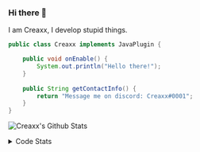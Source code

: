 ### Hi there 👋

I am Creaxx, I develop stupid things. 

```java
public class Creaxx implements JavaPlugin {

    public void onEnable() {
        System.out.println("Hello there!");
    }
    
    public String getContactInfo() {
        return "Message me on discord: Creaxx#0001";
    }
}
```

![Creaxx's Github Stats](https://github-readme-stats.vercel.app/api?username=CreaxxOG&show_icons=true&theme=dark&count_private=true)

<details>
  <summary>Code Stats</summary>

<!--START_SECTION:waka-->
![Lines of code](https://img.shields.io/badge/From%20Hello%20World%20I%27ve%20Written-89856%20lines%20of%20code-blue)

**🐱 My Github Data** 

> 🏆 108 Contributions in the Year 2021
 > 
> 📦 325.8 kB Used in Github's Storage 
 > 
> 🚫 Not Opted to Hire
 > 
> 📜 1 Public Repository 
 > 
> 🔑 4 Private Repositories  
 > 
**I'm a Night 🦉** 

```text
🌞 Morning    4 commits      █░░░░░░░░░░░░░░░░░░░░░░░░   4.04% 
🌆 Daytime    42 commits     ██████████░░░░░░░░░░░░░░░   42.42% 
🌃 Evening    47 commits     ███████████░░░░░░░░░░░░░░   47.47% 
🌙 Night      6 commits      █░░░░░░░░░░░░░░░░░░░░░░░░   6.06%

```
📅 **I'm Most Productive on Saturday** 

```text
Monday       7 commits      █░░░░░░░░░░░░░░░░░░░░░░░░   7.07% 
Tuesday      10 commits     ██░░░░░░░░░░░░░░░░░░░░░░░   10.1% 
Wednesday    19 commits     ████░░░░░░░░░░░░░░░░░░░░░   19.19% 
Thursday     18 commits     ████░░░░░░░░░░░░░░░░░░░░░   18.18% 
Friday       18 commits     ████░░░░░░░░░░░░░░░░░░░░░   18.18% 
Saturday     22 commits     █████░░░░░░░░░░░░░░░░░░░░   22.22% 
Sunday       5 commits      █░░░░░░░░░░░░░░░░░░░░░░░░   5.05%

```


📊 **This Week I Spent My Time On** 

```text
💬 Programming Languages: 
Java                     5 hrs 55 mins       █████████████████████░░░░   84.16% 
YAML                     51 mins             ███░░░░░░░░░░░░░░░░░░░░░░   12.13% 
XML                      11 mins             ░░░░░░░░░░░░░░░░░░░░░░░░░   2.8% 
Kotlin                   3 mins              ░░░░░░░░░░░░░░░░░░░░░░░░░   0.85% 
Other                    0 secs              ░░░░░░░░░░░░░░░░░░░░░░░░░   0.07%

🔥 Editors: 
IntelliJ                 7 hrs 2 mins        █████████████████████████   100.0%

```

**I Mostly Code in Java** 

```text
Java                     5 repos             ████████████████████░░░░░   83.33% 
EJS                      1 repo              ████░░░░░░░░░░░░░░░░░░░░░   16.67%

```



 Last Updated on 13/09/2021
<!--END_SECTION:waka-->
</details>
